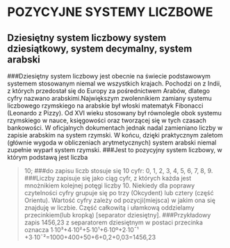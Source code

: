 POZYCYJNE SYSTEMY LICZBOWE
====================================
Dziesiętny system liczbowy system dziesiątkowy, system decymalny, system arabski
-----------------------------------------------------
###Dziesiętny system liczbowy jest obecnie na świecie podstawowym systemem stosowanym niemal we wszystkich krajach. Pochodzi on z Indii, z których przedostał się do Europy za pośrednictwem Arabów, dlatego cyfry nazwano arabskimi.Największym zwolennikiem zamiany systemu liczbowego rzymskiego na arabskie był włoski matematyk Fibonacci (Leonardo z Pizzy).  Od XVI wieku stosowany był równolegle obok systemu rzymskiego w nauce, księgowości oraz tworzącej się w tych czasach bankowości. W oficjalnych dokumentach jednak nadal zamieniano liczby w zapisie arabskim na system rzymski. W końcu, dzięki praktycznym zaletom (głównie wygoda w obliczeniach arytmetycznych) system arabski niemal zupełnie wyparł system rzymski.
###Jest to pozycyjny system liczbowy, w którym podstawą jest liczba
  >10; 
###do zapisu liczb stosuje się 10 cyfr:
  >0, 1, 2, 3, 4, 5, 6, 7, 8, 9. 
###Liczby zapisuje się jako ciąg cyfr, z których każda jest mnożnikiem kolejnej potęgi liczby 10. Niekiedy dla poprawy czytelności cyfry grupuje się po trzy (Okcydent) lub cztery (część Orientu). Wartość cyfry zależy od pozycji(miejsca) w jakim ona się znajduję w liczbie. Część całkowitą i ułamkową oddzielamy przecinkiem(lub kropką) [separator dziesiętny]. 
###Przykładowy zapis 1456,23 z separatorem dziesiętnym w postaci przecinka oznacza
  >1∙10³+4∙10²+5∙10¹+6∙10º+2∙10ˉ¹ +3∙10ˉ²=1000+400+50+6+0,2+0,03=1456,23
  

